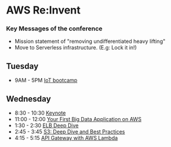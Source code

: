 # AWS Re:Invent

### Key Messages of the conference

* Mission statement of "removing undifferentiated heavy lifting"
* Move to Serverless infrastructure.  (E.g: Lock it in!)

## Tuesday

* 9AM - 5PM  [IoT bootcamp](./IoTBootCamp)

## Wednesday

* 8:30 - 10:30 [Keynote](./Keynote1.md)
* 11:00 - 12:00 [Your First Big Data Application on AWS](./FirstBigDataAppOnAWS.md )
* 1:30 - 2:30 [ELB Deep Dive](./ELBDeepDive.md)
* 2:45 - 3:45 [S3: Deep Dive and Best Practices](./S3DeepDive.md)
* 4:15 - 5:15 [API Gateway with AWS Lambda](./APIGateway.md)
